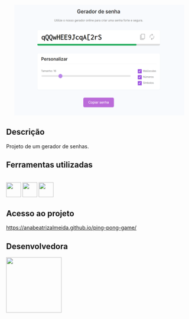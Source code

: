 <p align="center">
  <img width="460" height="300" src="https://github.com/anabeatrizalmeida/password-generator/blob/3af58b0a97c656b37c93ea57c59c9b13cbaae0ce/capa.png">
</p>

## Descrição

<p align="justify">
 Projeto de um gerador de senhas.
  
</p>

## Ferramentas utilizadas
<div style="display: inline_block"><br>
  <img height="40" width="40" src="https://cdn.simpleicons.org/css3/A020F0" /> 
  <img height="40" width="40" src="https://cdn.simpleicons.org/html5/A020F0"/> 
  <img height="40" width="40" src="https://cdn.simpleicons.org/javascript/A020F0"/> 
</div>

###

## Acesso ao projeto

https://anabeatrizalmeida.github.io/ping-pong-game/


## Desenvolvedora

<img width="150" height="150" src="https://avatars.githubusercontent.com/u/97922588?v=4">
